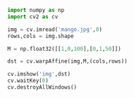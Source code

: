 ```python
import numpy as np
import cv2 as cv

```


```python
img = cv.imread('mango.jpg',0)
rows,cols = img.shape

```


```python
M = np.float32([[1,0,100],[0,1,50]])

dst = cv.warpAffine(img,M,(cols,rows))

```


```python
cv.imshow('img',dst)
cv.waitKey(0)
cv.destroyAllWindows()
```


```python

```


```python

```


```python

```


```python

```


```python

```


```python

```


```python

```


```python

```
